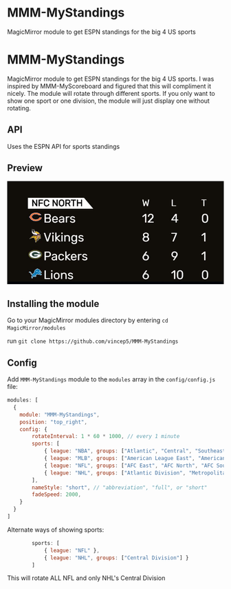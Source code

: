 # MMM-MyStandings
MagicMirror module to get ESPN standings for the big 4 US sports
# MMM-MyStandings
MagicMirror module to get ESPN standings for the big 4 US sports.  I was inspired by MMM-MyScoreboard and figured that this will compliment it nicely.
The module will rotate through different sports.  If you only want to show one sport or one division, the module will just display one without rotating.

## API
Uses the ESPN API for sports standings

## Preview
![screenshot1](screenshot1.JPG)

## Installing the module
Go to your MagicMirror modules directory by entering `cd MagicMirror/modules`

run `git clone https://github.com/vincep5/MMM-MyStandings`

## Config
Add `MMM-MyStandings` module to the `modules` array in the `config/config.js` file:
````javascript
modules: [
  {
    module: "MMM-MyStandings",
    position: "top_right",
    config: {
		rotateInterval: 1 * 60 * 1000, // every 1 minute
		sports: [
			{ league: "NBA", groups: ["Atlantic", "Central", "Southeast", "Northwest", "Pacific", "Southwest"] },
			{ league: "MLB", groups: ["American League East", "American League Central", "American League West","National League East", "National League Central", "National League West"] },
			{ league: "NFL", groups: ["AFC East", "AFC North", "AFC South", "AFC West","NFC East", "NFC North", "NFC South", "NFC West"] },
			{ league: "NHL", groups: ["Atlantic Division", "Metropolitan Division", "Central Division", "Pacific Division"] }
		],
		nameStyle: "short", // "abbreviation", "full", or "short"
		fadeSpeed: 2000,
    }
  }
]
````

Alternate ways of showing sports:
````javascript
		sports: [
			{ league: "NFL" },
			{ league: "NHL", groups: ["Central Division"] }
		]
````
This will rotate ALL NFL and only NHL's Central Division

